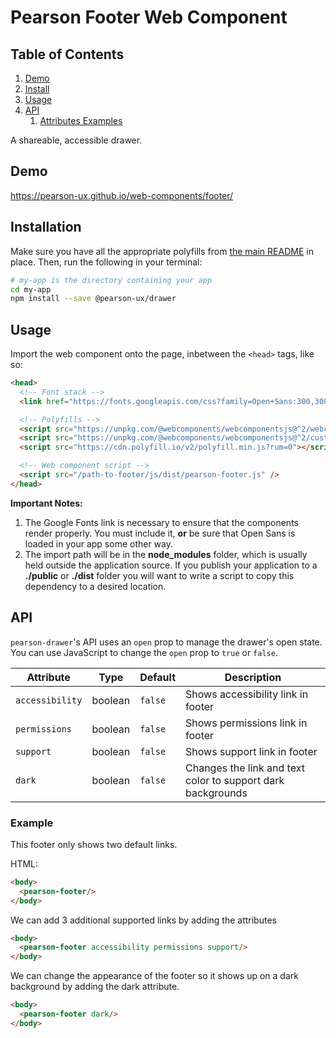 
# Pearson Footer Web Component

## Table of Contents

1. [Demo](#demo)
2. [Install](#install)
3. [Usage](#usage)
5. [API](#api)
   1. [Attributes Examples](#api-attributes-example)


A shareable, accessible drawer.

<a name="demo"></a>

## Demo

https://pearson-ux.github.io/web-components/footer/

<a name="install"></a>

## Installation

Make sure you have all the appropriate polyfills from [the main README](https://github.com/pearson-ux/web-components/blob/master/README.md) in place. Then, run the following in your terminal:

```bash
# my-app is the directory containing your app
cd my-app
npm install --save @pearson-ux/drawer
```

<a name="usage"></a>

## Usage

Import the web component onto the page, inbetween the `<head>` tags, like so:

``` html
<head>
  <!-- Font stack -->
  <link href="https://fonts.googleapis.com/css?family=Open+Sans:300,300i,400,400i,600,600i" rel="stylesheet">

  <!-- Polyfills -->
  <script src="https://unpkg.com/@webcomponents/webcomponentsjs@^2/webcomponents-loader.js"></script>
  <script src="https://unpkg.com/@webcomponents/webcomponentsjs@^2/custom-elements-es5-adapter.js"></script>
  <script src="https://cdn.polyfill.io/v2/polyfill.min.js?rum=0"></script>

  <!-- Web component script -->
  <script src="/path-to-footer/js/dist/pearson-footer.js" />
</head>
```


**Important Notes:**
1. The Google Fonts link is necessary to ensure that the components render properly. You must include it, **or** be sure that Open Sans is loaded in your app some other way.
2. The import path will be in the **node_modules** folder, which is usually held outside the application source. If you publish your application to a **./public** or **./dist** folder you will want to write a script to copy this dependency to a desired location.



<a name="api"></a>

## API

`pearson-drawer`'s API uses an `open` prop to manage the drawer's open state. You can use JavaScript to change the `open` prop to `true` or `false`.

| Attribute | Type      | Default | Description                           |
| --------- | --------- | ------- | ------------------------------------- |
| `accessibility`    | boolean | `false` | Shows accessibility link in footer  |
`permissions`| boolean | `false` | Shows permissions link in footer
|`support` |boolean |`false` | Shows support link in footer |
|`dark` | boolean | `false` | Changes the link and text color to support dark backgrounds



<a name="api-attributes-example"></a>

### Example

This footer only shows two default links.

HTML:

```html
<body>
  <pearson-footer/>
</body>
```

  We can add 3 additional supported links by adding the attributes
  ```html
<body>
	<pearson-footer accessibility permissions support/>
</body>
```

  We can change the appearance of the footer so it shows up on a dark background by adding the dark attribute.
  ```html
<body>
	<pearson-footer dark/>
</body>
```
